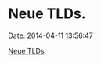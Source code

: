 Neue TLDs.
==========

Date: 2014-04-11 13:56:47

[Neue TLDs](http://fettemama.org:6502/558bda8a5033f49981786cdf84c4b03e).
